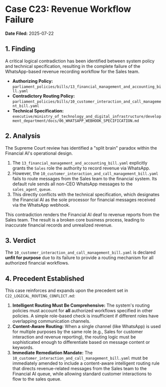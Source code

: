 # Case C23: Revenue Workflow Failure

**Date Filed:** 2025-07-22

## 1. Finding

A critical logical contradiction has been identified between system policy and technical specification, resulting in the complete failure of the WhatsApp-based revenue recording workflow for the Sales team.

- **Authorizing Policy:** `parliament_policies/bills/13_financial_management_and_accounting_bill.yaml`
- **Contradictory Routing Policy:** `parliament_policies/bills/10_customer_interaction_and_call_management_bill.yaml`
- **Technical Specification:** `executive/ministry_of_technology_and_digital_infrastructure/development_department/docs/06_WHATSAPP_WEBHOOK_SPECIFICATION.md`

## 2. Analysis

The Supreme Court review has identified a "split brain" paradox within the Financial AI's operational design.

1.  The `13_financial_management_and_accounting_bill.yaml` explicitly grants the `Sales` role the authority to record revenue via WhatsApp.
2.  However, the `10_customer_interaction_and_call_management_bill.yaml` fails to route messages from the Sales team to the financial system. Its default rule sends all non-CEO WhatsApp messages to the `sales_agent_queue`.
3.  This directly conflicts with the technical specification, which designates the Financial AI as the sole processor for financial messages received via the WhatsApp webhook.

This contradiction renders the Financial AI deaf to revenue reports from the Sales team. The result is a broken core business process, leading to inaccurate financial records and unrealized revenue.

## 3. Verdict

The `10_customer_interaction_and_call_management_bill.yaml` is declared **unfit for purpose** due to its failure to provide a routing mechanism for all authorized financial workflows.

## 4. Precedent Established

This case reinforces and expands upon the precedent set in `C22_LOGICAL_ROUTING_CONFLICT.md`:

1.  **Intelligent Routing Must Be Comprehensive:** The system's routing policies must account for **all** authorized workflows specified in other policies. A simple role-based check is insufficient if different roles have overlapping communication channels.
2.  **Content-Aware Routing:** When a single channel (like WhatsApp) is used for multiple purposes by the same role (e.g., Sales for customer interaction and revenue reporting), the routing logic must be sophisticated enough to differentiate based on message content or keywords.
3.  **Immediate Remediation Mandate:** The `10_customer_interaction_and_call_management_bill.yaml` must be immediately amended to include a content-aware intelligent routing rule that directs revenue-related messages from the Sales team to the Financial AI queue, while allowing standard customer interactions to flow to the sales queue.